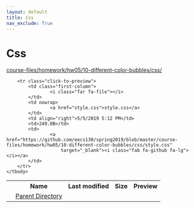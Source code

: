```yaml
---
layout: default
title: Css
nav_exclude: True
---
```


# Css

[course-files/homework/hw05/10-different-color-bubbles/css/](.)

<table class="tbl-files">
    <tbody>
        <tr>
            <th valign="top"></th>
            <th>Name</th>
            <th>Last modified</th>
            <th>Size</th>
            <th>Preview</th>
        </tr>
        <tr>
            <td valign="top">
                <i class="fa fa-folder-open"></i>
            </td>
            <td><a href="../">Parent Directory</a></td>
            <td>&nbsp;</td>
            <td>&nbsp;</td>
            <td>&nbsp;</td>
        </tr>

        <tr class="click-to-preview">
            <td class="first-column">
                    <i class="far fa-file"></i>
            </td>
            <td nowrap>
                    <a href="style.css">style.css</a>
            </td>
            <td align="right">5/5/2019 5:12 PM</td>
            <td>249.0B</td>
            <td>
                    <a href="https://github.com/eecs130/spring2019/blob/master/course-files/homework/hw05/10-different-color-bubbles/css/style.css"
                        target="_blank"><i class="fab fa-github fa-lg"></i></a>
            </td>
        </tr>
    </tbody>
</table>

